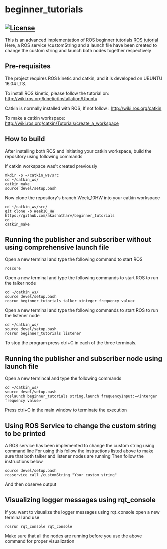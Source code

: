 # beginner_tutorials
[![License](https://img.shields.io/badge/License-BSD%203--Clause-blue.svg)](https://opensource.org/licenses/BSD-3-Clause)
---

This is an advanced implementation of ROS beginner tutorials [ROS tutorial](http://wiki.ros.org/ROS/Tutorials/WritingPublisherSubscriber%28c%2B%2B%29)
Here, a ROS service /customString and a launch file have been created to change the custom string and launch both nodes together respectively

## Pre-requisites
The project requires ROS kinetic and catkin, and it is developed on UBUNTU 16.04 LTS.

To install ROS kinetic, please follow the tutorial on: 
http://wiki.ros.org/kinetic/Installation/Ubuntu

Catkin is normally installed with ROS, If not follow :
http://wiki.ros.org/catkin

To make a catkin workspace: 
http://wiki.ros.org/catkin/Tutorials/create_a_workspace

## How to build
After installing both ROS and initiating your catkin workspace, build the repository using following commands

If catkin workspace was't created previously
```
mkdir -p ~/catkin_ws/src
cd ~/catkin_ws/
catkin_make
source devel/setup.bash
```
Now clone the repository's branch Week_10HW into your catkin workspace
```
cd ~/catkin_ws/src/
git clone -b Week10_HW https://github.com/akashatharv/beginner_tutorials
cd ..
catkin_make
```
## Running the publisher and subscriber without using comprehensive launch file
Open a new terminal and type the following command to start ROS
```
roscore
```

Open a new terminal and type the following commands to start ROS to run the talker node
```
cd ~/catkin_ws/
source devel/setup.bash
rosrun beginner_tutorials talker <integer frequency value>
```

Open a new terminal and type the following commands to start ROS to run the listener node
```
cd ~/catkin_ws/
source devel/setup.bash
rosrun beginner_tutorials listener
```

To stop the program press ctrl+C in each of the three terminals.

## Running the publisher and subscriber node using launch file
Open a new termincal and type the following commands
```
cd ~/catkin_ws/
source devel/setup.bash
roslaunch beginner_tutorials string.launch frequencyInput:=<interger frequency value>
```
Press ctrl+C in the main window to terminate the execution

## Using ROS Service to change the custom string to be printed
A ROS service has been implemented to change the custom string using command line 
For using this follow the instructions listed above to make sure that both talker and listener nodes are running
Then follow the instructions below
```
source devel/setup.bash
rosservice call /customString "Your custom string"
```
And then observe output

## Visualizing logger messages using rqt_console
If you want to visualize the logger messages using rqt_console open a new terminal and use 
```
rosrun rqt_console rqt_console
```
Make sure that all the nodes are running before you use the above command for proper visualization



